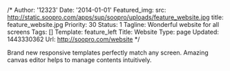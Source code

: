 /*
Author: '12323'
Date: '2014-01-01'
Featured_img:
  src: http://static.soopro.com/apps/sup/soopro/uploads/feature_website.jpg
  title: feature_website.jpg
Priority: 30
Status: 1
Tagline: Wonderful website for all screens
Tags: []
Template: feature_left
Title: Website
Type: page
Updated: 1443330362
Url: http://soopro.com/website
*/
<p>Brand new responsive templates perfectly match any screen. Amazing canvas editor helps to manage contents intuitively.</p>